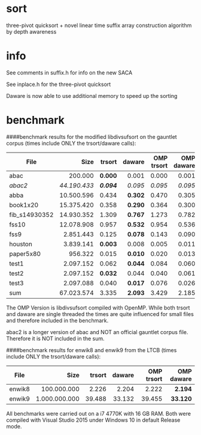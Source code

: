 # sort
three-pivot quicksort + novel linear time suffix array construction algorithm by depth awareness

# info
See comments in suffix.h for info on the new SACA

See inplace.h for the three-pivot quicksort

Daware is now able to use additional memory to speed up the sorting

# benchmark
####benchmark results for the modified libdivsufsort on the gauntlet corpus (times include ONLY the trsort/daware calls):

| File          |     Size     |      trsort | daware    | OMP trsort | OMP daware |
|---------------|-------------:|------------:|----------:|-----------:|-----------:|
| abac          |      200.000 |   **0.000** |     0.001 |      0.000 |      0.001 |
| *abac2*       | *44.190.433* | ***0.094*** |   *0.095* |    *0.095* |    *0.095* |
| abba          |   10.500.596 |       0.434 | **0.302** |      0.470 |      0.305 |
| book1x20      |   15.375.420 |       0.358 | **0.290** |      0.364 |      0.300 |
| fib_s14930352 |   14.930.352 |       1.309 | **0.767** |      1.273 |      0.782 |
| fss10         |   12.078.908 |       0.957 | **0.532** |      0.954 |      0.536 |
| fss9          |    2.851.443 |       0.125 | **0.078** |      0.143 |      0.090 |
| houston       |    3.839.141 |   **0.003** |     0.008 |      0.005 |      0.011 |
| paper5x80     |      956.322 |       0.015 | **0.010** |      0.020 |      0.013 |
| test1         |    2.097.152 |       0.062 | **0.044** |      0.084 |      0.060 |
| test2         |    2.097.152 |   **0.032** |     0.044 |      0.040 |      0.061 |
| test3         |    2.097.088 |       0.040 | **0.017** |      0.076 |      0.026 |
| sum           |   67.023.574 |       3.335 | **2.093** |      3.429 |      2.185 |

The OMP Version is libdivsufsort compiled with OpenMP. While both trsort and
daware are single threaded the times are quite influenced for small files
and therefore included in the benchmark.

abac2 is a longer version of abac and NOT an official gauntlet corpus file. Therefore
it is NOT included in the sum.

####benchmark results for enwik8 and enwik9 from the LTCB (times include ONLY the trsort/daware calls):

| File   |      Size     | trsort | daware | OMP trsort | OMP daware |
|--------|--------------:|-------:|-------:|-----------:|-----------:|
| enwik8 |   100.000.000 |  2.226 |  2.204 |      2.222 |  **2.194** |
| enwik9 | 1.000.000.000 | 39.488 | 33.132 |     39.455 | **33.120** |

All benchmarks were carried out on a i7 4770K with 16 GB RAM. Both were compiled with Visual Studio 2015 under Windows 10 in default Release mode.
